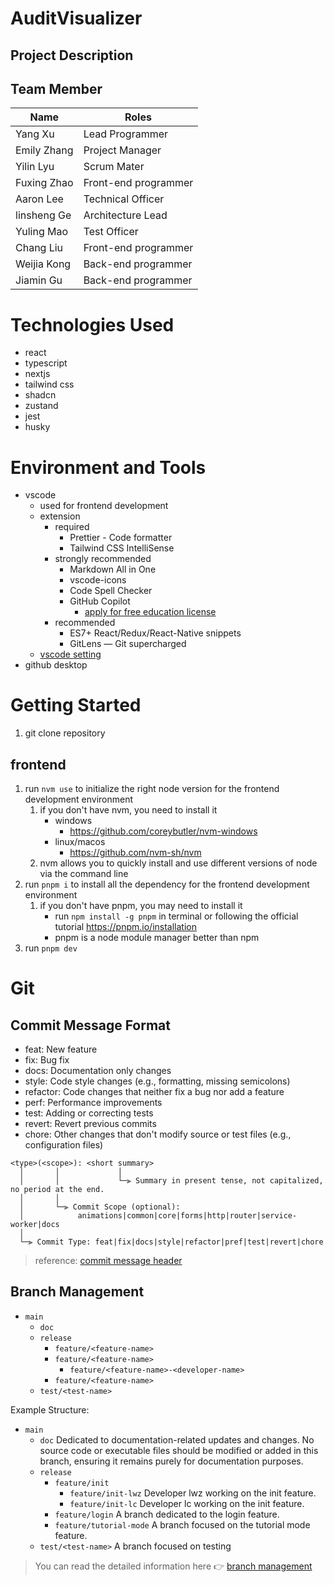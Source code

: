 # AuditVisualizer

## Project Description

## Team Member

| Name        | Roles                |
| ----------- | -------------------- |
| Yang Xu     | Lead Programmer      |
| Emily Zhang | Project Manager      |
| Yilin Lyu   | Scrum Mater          |
| Fuxing Zhao | Front-end programmer |
| Aaron Lee   | Technical Officer    |
| linsheng Ge | Architecture Lead    |
| Yuling Mao  | Test Officer         |
| Chang Liu   | Front-end programmer |
| Weijia Kong | Back-end programmer  |
| Jiamin Gu   | Back-end programmer  |

# Technologies Used

- react
- typescript
- nextjs
- tailwind css
- shadcn
- zustand
- jest
- husky

# Environment and Tools

- vscode
  - used for frontend development
  - extension
    - required
      - Prettier - Code formatter
      - Tailwind CSS IntelliSense
    - strongly recommended
      - Markdown All in One
      - vscode-icons
      - Code Spell Checker
      - GitHub Copilot
        - [apply for free education license](https://education.github.com/pack/offers)
    - recommended
      - ES7+ React/Redux/React-Native snippets
      - GitLens — Git supercharged
  - [vscode setting](./docs/VSCODE_SETTING.md)
- github desktop

# Getting Started

1. git clone repository

## frontend

1. run `nvm use` to initialize the right node version for the frontend development environment
   1. if you don't have nvm, you need to install it
      - windows
        - https://github.com/coreybutler/nvm-windows
      - linux/macos
        - https://github.com/nvm-sh/nvm
   2. nvm allows you to quickly install and use different versions of node via the command line
2. run `pnpm i` to install all the dependency for the frontend development environment
   1. if you don't have pnpm, you may need to install it
      - run `npm install -g pnpm` in terminal or following the official tutorial https://pnpm.io/installation
      - pnpm is a node module manager better than npm
3. run `pnpm dev`

# Git

## Commit Message Format

- feat: New feature
- fix: Bug fix
- docs: Documentation only changes
- style: Code style changes (e.g., formatting, missing semicolons)
- refactor: Code changes that neither fix a bug nor add a feature
- perf: Performance improvements
- test: Adding or correcting tests
- revert: Revert previous commits
- chore: Other changes that don't modify source or test files (e.g., configuration files)

```
<type>(<scope>): <short summary>
  │       │             │
  │       │             └─⫸ Summary in present tense, not capitalized, no period at the end.
  │       │
  │       └─⫸ Commit Scope (optional):
  │            animations|common|core|forms|http|router|service-worker|docs
  │
  └─⫸ Commit Type: feat|fix|docs|style|refactor|pref|test|revert|chore

```

> reference: [commit message header](https://github.com/angular/angular/blob/main/CONTRIBUTING.md#commit-message-header)

## Branch Management

- `main`
  - `doc`
  - `release`
    - `feature/<feature-name>`
    - `feature/<feature-name>`
      - `feature/<feature-name>-<developer-name>`
    - `feature/<feature-name>`
  - `test/<test-name>`

Example Structure:

- `main`
  - `doc` Dedicated to documentation-related updates and changes. No source code or executable files should be modified or added in this branch, ensuring it remains purely for documentation purposes.
  - `release`
    - `feature/init`
      - `feature/init-lwz` Developer lwz working on the init feature.
      - `feature/init-lc` Developer lc working on the init feature.
    - `feature/login` A branch dedicated to the login feature.
    - `feature/tutorial-mode` A branch focused on the tutorial mode feature.
  - `test/<test-name>` A branch focused on testing

> You can read the detailed information here 👉 [branch management](./docs/BRANCH_MANAGEMENT.md)
